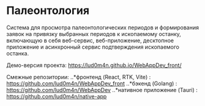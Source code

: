 # Палеонтология

Система для просмотра палеонтологических периодов и формирования заявок на привязку выбранных периодов к ископаемому останку, включающую в себя веб-сервис, веб-приложение, десктопное приложение и асинхронный сервис подтверждения ископаемого останка.

Демо-версия проекта: https://lud0m4n.github.io/WebAppDev_front/

Смежные репозитории:
    ..*фронтенд (React, RTK, Vite) : https://github.com/lud0m4n/WebAppDev_front
    ..*бэкенд (Golang) : https://github.com/lud0m4n/WebAppDev
    ..*нативное приложение (Tauri) : https://github.com/lud0m4n/native-app

